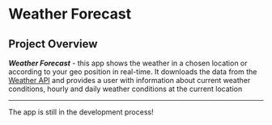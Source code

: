 # Weather Forecast

## **Project Overview**

**_Weather Forecast_** - this app shows the weather in a chosen location or according to your geo position in real-time. It downloads the data from the [Weather API](https://www.weatherapi.com/) and provides a user with information about current weather conditions, hourly and daily weather conditions at the current location

---

The app is still in the development process!
